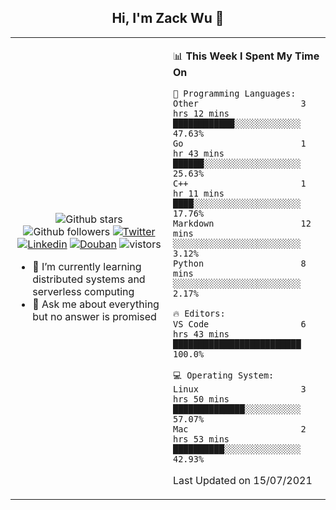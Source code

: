 <h2 align="center"> Hi, I'm Zack Wu 👋 </h2>

<table>
    <tr>
        <td valign="center" width="50%">
            <p align="center">
              <img src="https://img.shields.io/github/stars/keithnull?style=social" alt="Github stars" />
              <img src="https://img.shields.io/github/followers/keithnull?style=social" alt="Github followers" />
              <a href="https://twitter.com/_zackwu"><img src="https://img.shields.io/badge/@__zackwu-1DA1F2?style=flat&logo=Twitter&logoColor=white" alt="Twitter"/></a>
              <a href="https://www.linkedin.com/in/wuzhengke/?locale=en_US"><img src="https://img.shields.io/badge/@wuzhengke-0073b1?style=flat&logo=LinkedIn&logoColor=white" alt="Linkedin" /></a>
              <a href="https://www.douban.com/people/keith1"><img src="https://img.shields.io/badge/@keith1-007722?style=flat&logo=Douban&logoColor=white" alt="Douban" /></a>
              <img src="https://visitor-badge.glitch.me/badge?page_id=keithnull" alt="vistors" />
            </p>
            <ul>
                <li>🌱 I’m currently learning distributed systems and serverless computing</li>
                <li>💬 Ask me about everything but no answer is promised</li>
            </ul>
        </td>
       <td valign="top" width="50%">
    
<!--START_SECTION:waka-->
📊 **This Week I Spent My Time On** 

```text
💬 Programming Languages: 
Other                    3 hrs 12 mins       ████████████░░░░░░░░░░░░░   47.63% 
Go                       1 hr 43 mins        ██████░░░░░░░░░░░░░░░░░░░   25.63% 
C++                      1 hr 11 mins        ████░░░░░░░░░░░░░░░░░░░░░   17.76% 
Markdown                 12 mins             ░░░░░░░░░░░░░░░░░░░░░░░░░   3.12% 
Python                   8 mins              ░░░░░░░░░░░░░░░░░░░░░░░░░   2.17%

🔥 Editors: 
VS Code                  6 hrs 43 mins       █████████████████████████   100.0%

💻 Operating System: 
Linux                    3 hrs 50 mins       ██████████████░░░░░░░░░░░   57.07% 
Mac                      2 hrs 53 mins       ██████████░░░░░░░░░░░░░░░   42.93%

```


 Last Updated on 15/07/2021
<!--END_SECTION:waka-->
</td></tr>
</table>


